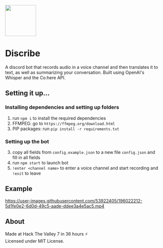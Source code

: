 <img src="https://user-images.githubusercontent.com/62484135/196019119-12338de8-dd45-47db-8658-115ad5b068e1.png" width="100" height="100" />

# Discribe
A discord bot that records audio in a voice channel and then translates it to text, as well as summarizing your conversation. Built using OpenAI's Whisper and the Co:here API.

## Setting it up...

### Installing dependencies and setting up folders
1. run ``npm i`` to install the required dependencies
2. FFMPEG: go to ``https://ffmpeg.org/download.html``
3. PIP packages: run ``pip install -r requirements.txt``

### Setting up the bot
3. copy all fields from ``config.example.json`` to a new file ``config.json`` and fill in all fields
4. run ``npm start`` to launch bot
5. ``!enter <channel name>`` to enter a voice channel and start recording and ``!exit`` to leave


## Example




https://user-images.githubusercontent.com/53922405/196022212-5d1fe0e2-6d0d-49c5-aade-ddee3a4e5ac5.mp4


## About
Made at Hack The Valley 7 in 36 hours ⚡ <br />
Licensed under MIT License.
